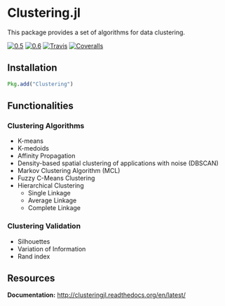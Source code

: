 # Clustering.jl

This package provides a set of algorithms for data clustering.

[![0.5](http://pkg.julialang.org/badges/Clustering_0.5.svg)](http://pkg.julialang.org/?pkg=Clustering)
[![0.6](http://pkg.julialang.org/badges/Clustering_0.6.svg)](http://pkg.julialang.org/?pkg=Clustering)
[![Travis](https://travis-ci.org/JuliaStats/Clustering.jl.svg?branch=master)](https://travis-ci.org/JuliaStats/Clustering.jl)
[![Coveralls](https://coveralls.io/repos/github/JuliaStats/Clustering.jl/badge.svg?branch=master)](https://coveralls.io/github/JuliaStats/Clustering.jl?branch=master)

## Installation

```julia
Pkg.add("Clustering")
```

## Functionalities

### Clustering Algorithms

- K-means
- K-medoids
- Affinity Propagation
- Density-based spatial clustering of applications with noise (DBSCAN)
- Markov Clustering Algorithm (MCL)
- Fuzzy C-Means Clustering
- Hierarchical Clustering
  - Single Linkage
  - Average Linkage
  - Complete Linkage

### Clustering Validation

- Silhouettes
- Variation of Information
- Rand index

## Resources

**Documentation:** http://clusteringjl.readthedocs.org/en/latest/


